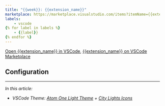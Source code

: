 ```yaml
---
title: "{{week}}: {{extension_name}}"
marketplace: https://marketplace.visualstudio.com/items?itemName={{extension}}
labels:
    - vscode
{% for label in labels %}
    - {{label}}
{% endfor %}
---
```


[Open {{extension_name}} in VSCode](vscode:extension/{{extension}}), [{{extension_name}} on VSCode Marketplace](https://marketplace.visualstudio.com/items?itemName={{extension}})

<!-- Short Description -->

<!-- Screenshot / Gif / ... -->

## Configuration

<!-- Configuration options, recommended configuration, shown configuration, etc. -->

---

*In this article:*

- *VSCode Theme: [Atom One Light Theme] + [City Lights Icons]*

<!-- references -->

[macos]: ../../img/apple.svg
[win]: ../../img/win.svg
[atom one light theme]: https://marketplace.visualstudio.com/items?itemName=akamud.vscode-theme-onelight
[city lights icons]: https://marketplace.visualstudio.com/items?itemName=yummygum.city-lights-icon-vsc
